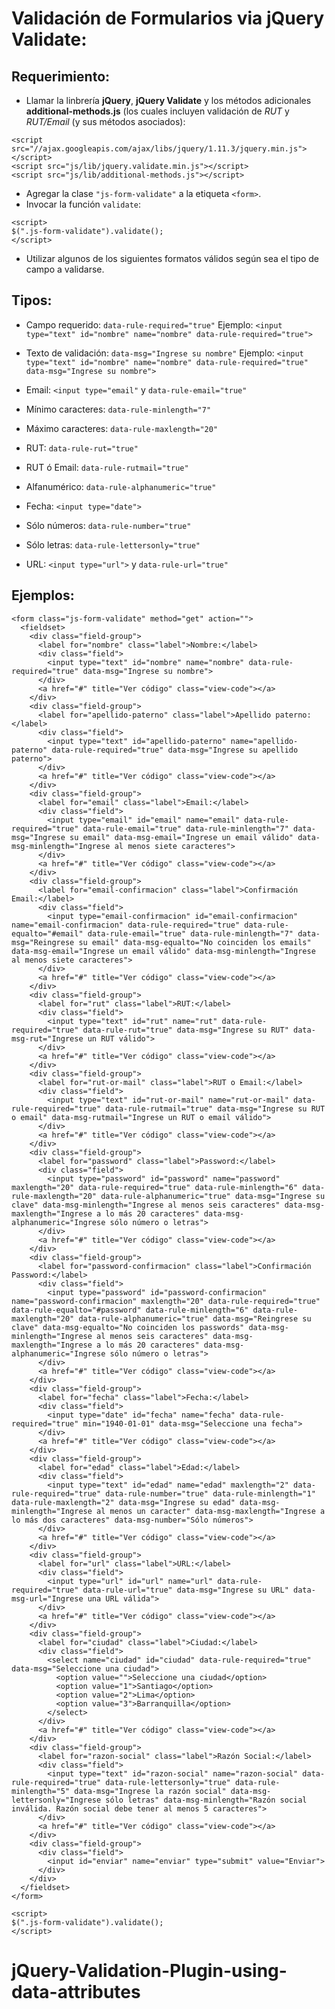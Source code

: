 # Validación de Formularios via jQuery Validate:

## Requerimiento:

- Llamar la linbrería **jQuery**, **jQuery Validate** y los métodos adicionales **additional-methods.js** (los cuales incluyen validación de *RUT* y *RUT/Email* (y sus métodos asociados):

```
<script src="//ajax.googleapis.com/ajax/libs/jquery/1.11.3/jquery.min.js"></script>
<script src="js/lib/jquery.validate.min.js"></script>
<script src="js/lib/additional-methods.js"></script>
```

-  Agregar la clase `"js-form-validate"` a la etiqueta `<form>`.
-  Invocar la función `validate`:

```
<script>
$(".js-form-validate").validate();
</script>
```

- Utilizar algunos de los siguientes formatos válidos según sea el tipo de campo a validarse.

## Tipos:

- Campo requerido: `data-rule-required="true"`
Ejemplo: `<input type="text" id="nombre" name="nombre" data-rule-required="true">`

- Texto de validación: `data-msg="Ingrese su nombre"`
Ejemplo: `<input type="text" id="nombre" name="nombre" data-rule-required="true" data-msg="Ingrese su nombre">`

- Email: `<input type="email"` y `data-rule-email="true"`
- Mínimo caracteres: `data-rule-minlength="7"`
- Máximo caracteres: `data-rule-maxlength="20"`
- RUT: `data-rule-rut="true"`
- RUT ó Email: `data-rule-rutmail="true"`
- Alfanumérico: `data-rule-alphanumeric="true"`
- Fecha: `<input type="date">`
- Sólo números: `data-rule-number="true"`
- Sólo letras: `data-rule-lettersonly="true"`
- URL: `<input type="url">` y `data-rule-url="true"`


## Ejemplos:

```
<form class="js-form-validate" method="get" action="">
  <fieldset>
    <div class="field-group">
      <label for="nombre" class="label">Nombre:</label>
      <div class="field">
        <input type="text" id="nombre" name="nombre" data-rule-required="true" data-msg="Ingrese su nombre">
      </div>
      <a href="#" title="Ver código" class="view-code"></a>
    </div>
    <div class="field-group">
      <label for="apellido-paterno" class="label">Apellido paterno:</label>
      <div class="field">
        <input type="text" id="apellido-paterno" name="apellido-paterno" data-rule-required="true" data-msg="Ingrese su apellido paterno">
      </div>
      <a href="#" title="Ver código" class="view-code"></a>
    </div>
    <div class="field-group">
      <label for="email" class="label">Email:</label>
      <div class="field">
        <input type="email" id="email" name="email" data-rule-required="true" data-rule-email="true" data-rule-minlength="7" data-msg="Ingrese su email" data-msg-email="Ingrese un email válido" data-msg-minlength="Ingrese al menos siete caracteres">
      </div>
      <a href="#" title="Ver código" class="view-code"></a>
    </div>
    <div class="field-group">
      <label for="email-confirmacion" class="label">Confirmación Email:</label>
      <div class="field">
        <input type="email-confirmacion" id="email-confirmacion" name="email-confirmacion" data-rule-required="true" data-rule-equalto="#email" data-rule-email="true" data-rule-minlength="7" data-msg="Reingrese su email" data-msg-equalto="No coinciden los emails" data-msg-email="Ingrese un email válido" data-msg-minlength="Ingrese al menos siete caracteres">
      </div>
      <a href="#" title="Ver código" class="view-code"></a>
    </div>
    <div class="field-group">
      <label for="rut" class="label">RUT:</label>
      <div class="field">
        <input type="text" id="rut" name="rut" data-rule-required="true" data-rule-rut="true" data-msg="Ingrese su RUT" data-msg-rut="Ingrese un RUT válido">
      </div>
      <a href="#" title="Ver código" class="view-code"></a>
    </div>
    <div class="field-group">
      <label for="rut-or-mail" class="label">RUT o Email:</label>
      <div class="field">
        <input type="text" id="rut-or-mail" name="rut-or-mail" data-rule-required="true" data-rule-rutmail="true" data-msg="Ingrese su RUT o email" data-msg-rutmail="Ingrese un RUT o email válido">
      </div>
      <a href="#" title="Ver código" class="view-code"></a>
    </div>
    <div class="field-group">
      <label for="password" class="label">Password:</label>
      <div class="field">
        <input type="password" id="password" name="password" maxlength="20" data-rule-required="true" data-rule-minlength="6" data-rule-maxlength="20" data-rule-alphanumeric="true" data-msg="Ingrese su clave" data-msg-minlength="Ingrese al menos seis caracteres" data-msg-maxlength="Ingrese a lo más 20 caracteres" data-msg-alphanumeric="Ingrese sólo número o letras">
      </div>
      <a href="#" title="Ver código" class="view-code"></a>
    </div>
    <div class="field-group">
      <label for="password-confirmacion" class="label">Confirmación Password:</label>
      <div class="field">
        <input type="password" id="password-confirmacion" name="password-confirmacion" maxlength="20" data-rule-required="true" data-rule-equalto="#password" data-rule-minlength="6" data-rule-maxlength="20" data-rule-alphanumeric="true" data-msg="Reingrese su clave" data-msg-equalto="No coinciden los passwords" data-msg-minlength="Ingrese al menos seis caracteres" data-msg-maxlength="Ingrese a lo más 20 caracteres" data-msg-alphanumeric="Ingrese sólo número o letras">
      </div>
      <a href="#" title="Ver código" class="view-code"></a>
    </div>
    <div class="field-group">
      <label for="fecha" class="label">Fecha:</label>
      <div class="field">
        <input type="date" id="fecha" name="fecha" data-rule-required="true" min="1940-01-01" data-msg="Seleccione una fecha">
      </div>
      <a href="#" title="Ver código" class="view-code"></a>
    </div>
    <div class="field-group">
      <label for="edad" class="label">Edad:</label>
      <div class="field">
        <input type="text" id="edad" name="edad" maxlength="2" data-rule-required="true" data-rule-number="true" data-rule-minlength="1" data-rule-maxlength="2" data-msg="Ingrese su edad" data-msg-minlength="Ingrese al menos un caracter" data-msg-maxlength="Ingrese a lo más dos caracteres" data-msg-number="Sólo números">
      </div>
      <a href="#" title="Ver código" class="view-code"></a>
    </div>
    <div class="field-group">
      <label for="url" class="label">URL:</label>
      <div class="field">
        <input type="url" id="url" name="url" data-rule-required="true" data-rule-url="true" data-msg="Ingrese su URL" data-msg-url="Ingrese una URL válida">
      </div>
      <a href="#" title="Ver código" class="view-code"></a>
    </div>
    <div class="field-group">
      <label for="ciudad" class="label">Ciudad:</label>
      <div class="field">
        <select name="ciudad" id="ciudad" data-rule-required="true" data-msg="Seleccione una ciudad">
          <option value="">Seleccione una ciudad</option>
          <option value="1">Santiago</option>
          <option value="2">Lima</option>
          <option value="3">Barranquilla</option>
        </select>
      </div>
      <a href="#" title="Ver código" class="view-code"></a>
    </div>
    <div class="field-group">
      <label for="razon-social" class="label">Razón Social:</label>
      <div class="field">
        <input type="text" id="razon-social" name="razon-social" data-rule-required="true" data-rule-lettersonly="true" data-rule-minlength="5" data-msg="Ingrese la razón social" data-msg-lettersonly="Ingrese sólo letras" data-msg-minlength="Razón social inválida. Razón social debe tener al menos 5 caracteres">
      </div>
      <a href="#" title="Ver código" class="view-code"></a>
    </div>
    <div class="field-group">
      <div class="field">
        <input id="enviar" name="enviar" type="submit" value="Enviar">
      </div>
    </div>
  </fieldset>
</form>

<script>
$(".js-form-validate").validate();
</script>
```
# jQuery-Validation-Plugin-using-data-attributes
